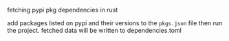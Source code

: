 fetching pypi pkg dependencies in rust 

add packages listed on pypi and their versions to the ```pkgs.json``` file then run the project. fetched data will be written to dependencies.toml
